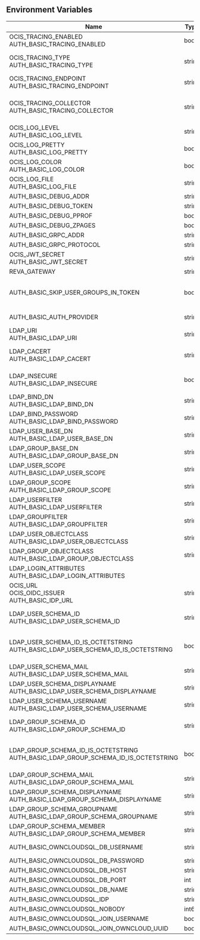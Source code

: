 ## Environment Variables

| Name | Type | Default Value | Description |
|------|------|---------------|-------------|
| OCIS_TRACING_ENABLED<br/>AUTH_BASIC_TRACING_ENABLED | bool | false | Activates tracing.|
| OCIS_TRACING_TYPE<br/>AUTH_BASIC_TRACING_TYPE | string |  | The sampler type: remote, const, probabilistic, ratelimiting (default remote). See also https://www.jaegertracing.io/docs/latest/sampling/.|
| OCIS_TRACING_ENDPOINT<br/>AUTH_BASIC_TRACING_ENDPOINT | string |  | The endpoint to the tracing collector.|
| OCIS_TRACING_COLLECTOR<br/>AUTH_BASIC_TRACING_COLLECTOR | string |  | The HTTP endpoint for sending spans directly to a collector, i.e. http://jaeger-collector:14268/api/traces. If specified, the tracing endpoint is ignored.|
| OCIS_LOG_LEVEL<br/>AUTH_BASIC_LOG_LEVEL | string |  | The log level.|
| OCIS_LOG_PRETTY<br/>AUTH_BASIC_LOG_PRETTY | bool | false | Activates pretty log output.|
| OCIS_LOG_COLOR<br/>AUTH_BASIC_LOG_COLOR | bool | false | Activates colorized log output.|
| OCIS_LOG_FILE<br/>AUTH_BASIC_LOG_FILE | string |  | The target log file.|
| AUTH_BASIC_DEBUG_ADDR | string | 127.0.0.1:9147 | |
| AUTH_BASIC_DEBUG_TOKEN | string |  | |
| AUTH_BASIC_DEBUG_PPROF | bool | false | |
| AUTH_BASIC_DEBUG_ZPAGES | bool | false | |
| AUTH_BASIC_GRPC_ADDR | string | 127.0.0.1:9146 | The address of the grpc service.|
| AUTH_BASIC_GRPC_PROTOCOL | string | tcp | The transport protocol of the grpc service.|
| OCIS_JWT_SECRET<br/>AUTH_BASIC_JWT_SECRET | string |  | |
| REVA_GATEWAY | string | 127.0.0.1:9142 | |
| AUTH_BASIC_SKIP_USER_GROUPS_IN_TOKEN | bool | false | Disables the encoding of the user's groupmember ships in the reva access token. To reduces token size, especially when users are members of a large number of groups.|
| AUTH_BASIC_AUTH_PROVIDER | string | ldap | The auth provider which should be used by the service (e.g. 'ldap').|
| LDAP_URI<br/>AUTH_BASIC_LDAP_URI | string | ldaps://localhost:9235 | URI of the LDAP Server to connect to. Supported URI schemes are 'ldaps://' and 'ldap://'|
| LDAP_CACERT<br/>AUTH_BASIC_LDAP_CACERT | string | ~/.ocis/idm/ldap.crt | Path to a CA certificate file for validating the LDAP server's TLS certificate. If empty the system default CA bundle will be used.|
| LDAP_INSECURE<br/>AUTH_BASIC_LDAP_INSECURE | bool | false | Disable TLS certificate validation for the LDAP connections. Do not set this in production environments.|
| LDAP_BIND_DN<br/>AUTH_BASIC_LDAP_BIND_DN | string | uid=reva,ou=sysusers,o=libregraph-idm | LDAP DN to use for simple bind authentication with the target LDAP server.|
| LDAP_BIND_PASSWORD<br/>AUTH_BASIC_LDAP_BIND_PASSWORD | string |  | Password to use for authenticating the 'bind_dn'.|
| LDAP_USER_BASE_DN<br/>AUTH_BASIC_LDAP_USER_BASE_DN | string | ou=users,o=libregraph-idm | Search base DN for looking up LDAP users.|
| LDAP_GROUP_BASE_DN<br/>AUTH_BASIC_LDAP_GROUP_BASE_DN | string | ou=groups,o=libregraph-idm | Search base DN for looking up LDAP groups.|
| LDAP_USER_SCOPE<br/>AUTH_BASIC_LDAP_USER_SCOPE | string | sub | LDAP search scope to use when looking up users ('base', 'one', 'sub').|
| LDAP_GROUP_SCOPE<br/>AUTH_BASIC_LDAP_GROUP_SCOPE | string | sub | LDAP search scope to use when looking up gruops ('base', 'one', 'sub').|
| LDAP_USERFILTER<br/>AUTH_BASIC_LDAP_USERFILTER | string |  | LDAP filter to add to the default filters for user search (e.g. '(objectclass=ownCloud)').|
| LDAP_GROUPFILTER<br/>AUTH_BASIC_LDAP_GROUPFILTER | string |  | LDAP filter to add to the default filters for group searches.|
| LDAP_USER_OBJECTCLASS<br/>AUTH_BASIC_LDAP_USER_OBJECTCLASS | string | inetOrgPerson | The object class to use for users in the default user search filter ('inetOrgPerson').|
| LDAP_GROUP_OBJECTCLASS<br/>AUTH_BASIC_LDAP_GROUP_OBJECTCLASS | string | groupOfNames | The object class to use for groups in the default group search filter ('groupOfNames'). |
| LDAP_LOGIN_ATTRIBUTES<br/>AUTH_BASIC_LDAP_LOGIN_ATTRIBUTES |  | [uid mail] | |
| OCIS_URL<br/>OCIS_OIDC_ISSUER<br/>AUTH_BASIC_IDP_URL | string | https://localhost:9200 | The identity provider value to set in the userids of the CS3 user objects for users returned by this user provider.|
| LDAP_USER_SCHEMA_ID<br/>AUTH_BASIC_LDAP_USER_SCHEMA_ID | string | ownclouduuid | LDAP Attribute to use as the unique id for users. This should be a stable globally unique id (e.g. a UUID).|
| LDAP_USER_SCHEMA_ID_IS_OCTETSTRING<br/>AUTH_BASIC_LDAP_USER_SCHEMA_ID_IS_OCTETSTRING | bool | false | Set this to true if the defined 'id' attribute for users is of the 'OCTETSTRING' syntax. This is e.g. required when using the 'objectGUID' attribute of Active Directory for the user ids.|
| LDAP_USER_SCHEMA_MAIL<br/>AUTH_BASIC_LDAP_USER_SCHEMA_MAIL | string | mail | LDAP Attribute to use for the email address of users.|
| LDAP_USER_SCHEMA_DISPLAYNAME<br/>AUTH_BASIC_LDAP_USER_SCHEMA_DISPLAYNAME | string | displayname | LDAP Attribute to use for the displayname of users.|
| LDAP_USER_SCHEMA_USERNAME<br/>AUTH_BASIC_LDAP_USER_SCHEMA_USERNAME | string | uid | LDAP Attribute to use for username of users.|
| LDAP_GROUP_SCHEMA_ID<br/>AUTH_BASIC_LDAP_GROUP_SCHEMA_ID | string | ownclouduuid | LDAP Attribute to use as the unique id for groups. This should be a stable globally unique id (e.g. a UUID).|
| LDAP_GROUP_SCHEMA_ID_IS_OCTETSTRING<br/>AUTH_BASIC_LDAP_GROUP_SCHEMA_ID_IS_OCTETSTRING | bool | false | Set this to true if the defined 'id' attribute for groups is of the 'OCTETSTRING' syntax. This is e.g. required when using the 'objectGUID' attribute of Active Directory for the group ids.|
| LDAP_GROUP_SCHEMA_MAIL<br/>AUTH_BASIC_LDAP_GROUP_SCHEMA_MAIL | string | mail | LDAP Attribute to use for the email address of groups (can be empty).|
| LDAP_GROUP_SCHEMA_DISPLAYNAME<br/>AUTH_BASIC_LDAP_GROUP_SCHEMA_DISPLAYNAME | string | cn | LDAP Attribute to use for the displayname of groups (often the same as groupname attribute)|
| LDAP_GROUP_SCHEMA_GROUPNAME<br/>AUTH_BASIC_LDAP_GROUP_SCHEMA_GROUPNAME | string | cn | LDAP Attribute to use for the name of groups|
| LDAP_GROUP_SCHEMA_MEMBER<br/>AUTH_BASIC_LDAP_GROUP_SCHEMA_MEMBER | string | member | LDAP Attribute that is used for group members.|
| AUTH_BASIC_OWNCLOUDSQL_DB_USERNAME | string | owncloud | Database user to use for authenticating with the owncloud database.|
| AUTH_BASIC_OWNCLOUDSQL_DB_PASSWORD | string |  | Password for the database user.|
| AUTH_BASIC_OWNCLOUDSQL_DB_HOST | string | mysql | Hostname of the database server.|
| AUTH_BASIC_OWNCLOUDSQL_DB_PORT | int | 3306 | Network port to use for the database connection.|
| AUTH_BASIC_OWNCLOUDSQL_DB_NAME | string | owncloud | Name of the owncloud database.|
| AUTH_BASIC_OWNCLOUDSQL_IDP | string | https://localhost:9200 | |
| AUTH_BASIC_OWNCLOUDSQL_NOBODY | int64 | 90 | |
| AUTH_BASIC_OWNCLOUDSQL_JOIN_USERNAME | bool | false | Join the user properties table to read usernames|
| AUTH_BASIC_OWNCLOUDSQL_JOIN_OWNCLOUD_UUID | bool | false | |
